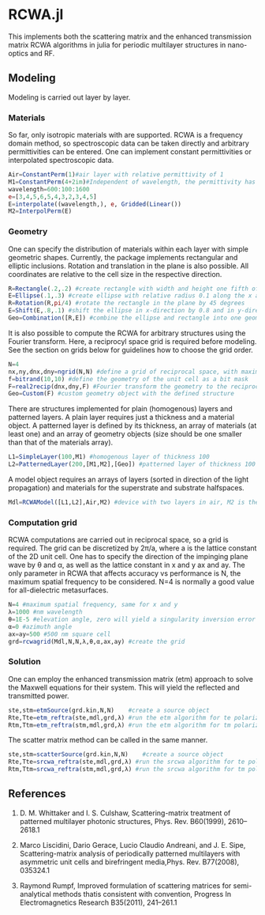 # RCWA.jl

This implements both the scattering matrix and the enhanced transmission matrix RCWA algorithms in julia for periodic multilayer structures in nano-optics and RF.

## Modeling

Modeling is carried out layer by layer.

### Materials

So far, only isotropic materials with are supported. RCWA is a frequency domain method, so spectroscopic data can be taken directly and arbitrary permittivities can be entered. One can implement constant permittivities or interpolated spectroscopic data.

```julia
Air=ConstantPerm(1)#air layer with relative permittivity of 1
M1=ConstantPerm(4+2im)#Independent of wavelength, the permittivity has a value of 4+2i
wavelength=600:100:1600
e=[3,4,5,6,5,4,3,2,3,4,5]
E=interpolate((wavelength,), e, Gridded(Linear())
M2=InterpolPerm(E)
```


### Geometry

One can specify the distribution of materials within each layer with simple geometric shapes. Currently, the package implements rectangular and elliptic inclusions. Rotation and translation in the plane is also possible. All coordinates are relative to the cell size in the respective direction.

```julia
R=Rectangle(.2,.2) #create rectangle with width and height one fifth of the cell size
E=Ellipse(.1,.3) #create ellipse with relative radius 0.1 along the x axis and 0.3 along the y axis
R=Rotation(R,pi/4) #rotate the rectangle in the plane by 45 degrees
E=Shift(E,.8,.1) #shift the ellipse in x-direction by 0.8 and in y-direction by 0.1
Geo=Combination([R,E]) #combine the ellipse and rectangle into one geometry object
```

It is also possible to compute the RCWA for arbitrary structures using the Fourier transform. Here, a reciprocyl space grid is required before modeling. See the section on grids below for guidelines how to choose the grid order.

```julia
N=4
nx,ny,dnx,dny=ngrid(N,N) #define a grid of reciprocal space, with maximum spatial frequency N
f=bitrand(10,10) #define the geometry of the unit cell as a bit mask
F=real2recip(dnx,dny,F) #Fourier transform the geometry to the reciprocal space grid
Geo=Custom(F) #custom geometry object with the defined structure
```


There are structures implemented for plain (homogenous) layers and patterned layers. A plain layer requires just a thickness and a material object. A patterned layer is defined by its thickness, an array of materials (at least one) and an array of geometry objects (size should be one smaller than that of the materials array).

```julia
L1=SimpleLayer(100,M1) #homogenous layer of thickness 100
L2=PatternedLayer(200,[M1,M2],[Geo]) #patterned layer of thickness 100 with inclusion of material M1 in a background of M2
```

A model object requires an arrays of layers (sorted in direction of the light propagation) and materials for the superstrate and substrate halfspaces.

```julia
Mdl=RCWAModel([L1,L2],Air,M2) #device with two layers in air, M2 is the substrate
```

### Computation grid

RCWA computations are carried out in reciprocal space, so a grid is required. The grid can be discretized by 2π/a, where a is the lattice constant of the 2D unit cell. One has to specify the direction of the impinging plane wave by θ and α, as well as the lattice constant in x and y ax and ay. The only parameter in RCWA that affects accuracy vs performance is N, the maximum spatial frequency to be considered. N=4 is normally a good value for all-dielectric metasurfaces.

```julia
N=4 #maximum spatial frequency, same for x and y
λ=1000 #nm wavelength
θ=1E-5 #elevation angle, zero will yield a singularity inversion error
α=0 #azimuth angle
ax=ay=500 #500 nm square cell
grd=rcwagrid(Mdl,N,N,λ,θ,α,ax,ay) #create the grid
```

### Solution

One can employ the enhanced transmission matrix (etm) approach to solve the Maxwell equations for their system. This will yield the reflected and transmitted power.

```julia
ste,stm=etmSource(grd.kin,N,N)    #create a source object
Rte,Tte=etm_reftra(ste,mdl,grd,λ) #run the etm algorithm for te polarization
Rtm,Ttm=etm_reftra(stm,mdl,grd,λ) #run the etm algorithm for tm polarization
```
The scatter matrix method can be called in the same manner.
```julia
ste,stm=scatterSource(grd.kin,N,N)    #create a source object
Rte,Tte=srcwa_reftra(ste,mdl,grd,λ) #run the srcwa algorithm for te polarization
Rtm,Ttm=srcwa_reftra(stm,mdl,grd,λ) #run the srcwa algorithm for tm polarization
```

## References

1. D. M. Whittaker and I. S. Culshaw, Scattering-matrix treatment of patterned multilayer photonic structures, Phys. Rev. B60(1999), 2610–2618.1

2. Marco Liscidini, Dario Gerace, Lucio Claudio Andreani, and J. E. Sipe, Scattering-matrix analysis of periodically patterned multilayers with asymmetric unit cells and birefringent media,Phys. Rev. B77(2008), 035324.1

3. Raymond Rumpf, Improved formulation of scattering matrices for semi-analytical methods thatis consistent with convention, Progress In Electromagnetics Research B35(2011), 241–261.1
